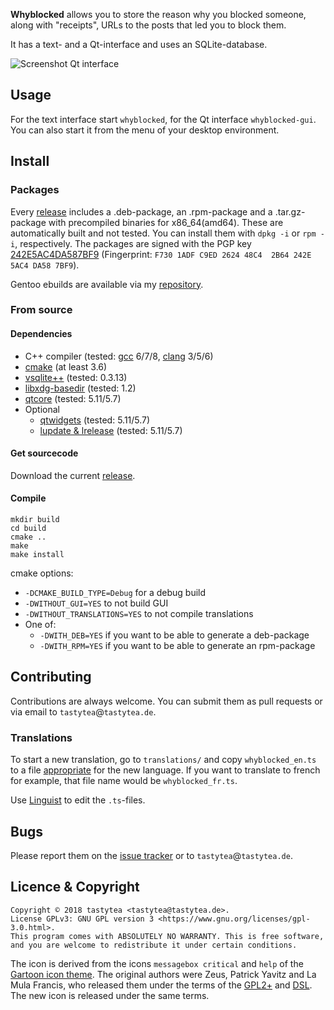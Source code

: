 **Whyblocked** allows you to store the reason why you blocked someone, along with
"receipts", URLs to the posts that led you to block them.

It has a text- and a Qt-interface and uses an SQLite-database.

![Screenshot Qt interface](https://doc.schlomp.space/whyblocked/whyblocked_screenshot.png)

## Usage

For the text interface start `whyblocked`, for the Qt interface
`whyblocked-gui`. You can also start it from the menu of your desktop
environment.

## Install

### Packages

Every [release](https://schlomp.space/tastytea/whyblocked/releases) includes
a .deb-package, an .rpm-package and a .tar.gz-package with precompiled binaries
for x86_64(amd64). These are automatically built and not tested. You can install
them with `dpkg -i` or `rpm -i`, respectively. The packages are signed with the
PGP key [242E5AC4DA587BF9](https://tastytea.de/tastytea_autosign.asc)
(Fingerprint: `F730 1ADF C9ED 2624 48C4  2B64 242E 5AC4 DA58 7BF9`).

Gentoo ebuilds are available via my
[repository](https://schlomp.space/tastytea/overlay).

### From source

#### Dependencies

* C++ compiler (tested: [gcc](https://gcc.gnu.org/) 6/7/8,
  [clang](https://llvm.org/) 3/5/6)
* [cmake](https://cmake.org/) (at least 3.6)
* [vsqlite++](http://vsqlite.virtuosic-bytes.com/) (tested: 0.3.13)
* [libxdg-basedir](http://repo.or.cz/w/libxdg-basedir.git) (tested: 1.2)
* [qtcore](https://www.qt.io/) (tested: 5.11/5.7)
* Optional
    * [qtwidgets](https://www.qt.io/) (tested: 5.11/5.7)
    * [lupdate & lrelease](http://doc.qt.io/qt-5/linguist-manager.html) (tested: 5.11/5.7)

#### Get sourcecode

Download the current
[release](https://schlomp.space/tastytea/whyblocked/releases).

#### Compile

```SH
mkdir build
cd build
cmake ..
make
make install
```

cmake options:
* `-DCMAKE_BUILD_TYPE=Debug` for a debug build
* `-DWITHOUT_GUI=YES` to not build GUI
* `-DWITHOUT_TRANSLATIONS=YES` to not compile translations
* One of:
    * `-DWITH_DEB=YES` if you want to be able to generate a deb-package
    * `-DWITH_RPM=YES` if you want to be able to generate an rpm-package

## Contributing

Contributions are always welcome. You can submit them as pull requests or via
email to `tastytea`@`tastytea.de`.

### Translations

To start a new translation, go to `translations/` and copy `whyblocked_en.ts` to
a file [appropriate](https://en.wikipedia.org/wiki/ISO_3166-1_alpha-2#Officially_assigned_code_elements)
for the new language. If you want to translate to french for example, that file
name would be `whyblocked_fr.ts`.

Use [Linguist](http://doc.qt.io/qt-5/qtlinguist-index.html) to edit the
`.ts`-files.

## Bugs

Please report them on the
[issue tracker](https://schlomp.space/tastytea/whyblocked/issues) or to
`tastytea`@`tastytea.de`.

## Licence & Copyright

```PLAIN
Copyright © 2018 tastytea <tastytea@tastytea.de>.
License GPLv3: GNU GPL version 3 <https://www.gnu.org/licenses/gpl-3.0.html>.
This program comes with ABSOLUTELY NO WARRANTY. This is free software,
and you are welcome to redistribute it under certain conditions.
```

The icon is derived from the icons `messagebox critical` and `help` of the
[Gartoon icon theme](https://commons.wikimedia.org/wiki/Gartoon_icons). The
original authors were Zeus, Patrick Yavitz and La Mula Francis, who released
them under the terms of the
[GPL2+](https://www.gnu.org/licenses/old-licenses/gpl-2.0.html) and
[DSL](http://www.fsf.org/licensing/licenses/dsl.html). The new icon is released
under the same terms.
